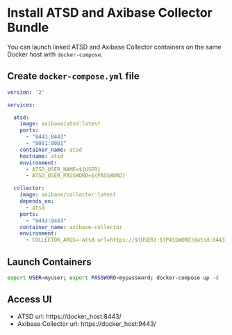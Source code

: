 # Install ATSD and Axibase Collector Bundle

You can launch linked ATSD and Axibase Collector containers on the same Docker host with `docker-compose`.

## Create `docker-compose.yml` file

```yaml
version: '2'

services:

  atsd:
    image: axibase/atsd:latest
    ports:
      - "8443:8443"
      - "8081:8081"
    container_name: atsd
    hostname: atsd
    environment:
      - ATSD_USER_NAME=${USER}
      - ATSD_USER_PASSWORD=${PASSWORD}

  collector:
    image: axibase/collector:latest
    depends_on:
      - atsd
    ports:
      - "9443:9443"
    container_name: axibase-collector
    environment:
      - COLLECTOR_ARGS=-atsd-url=https://${USER}:${PASSWORD}@atsd:8443
```

## Launch Containers

```sh
export USER=myuser; export PASSWORD=mypassword; docker-compose up -d
```

## Access UI

* ATSD url: https://docker_host:8443/
* Axibase Collector url: https://docker_host:9443/
